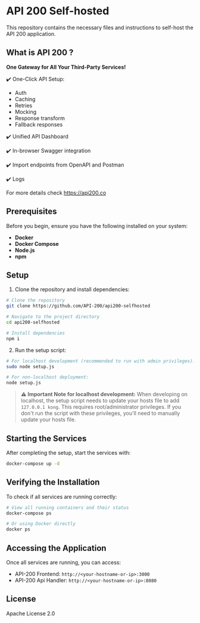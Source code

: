 # API 200 Self-hosted

This repository contains the necessary files and instructions to self-host the API 200 application.

##  What is API 200 ?

**One Gateway for All Your Third-Party Services!**

✔️ One-Click API Setup:
- Auth
- Caching
- Retries
- Mocking
- Response transform
- Fallback responses

✔️ Unified API Dashboard

✔️ In-browser Swagger integration

✔️ Import endpoints from OpenAPI and Postman

✔️ Logs
  
For more details check https://api200.co

## Prerequisites

Before you begin, ensure you have the following installed on your system:

- **Docker**
- **Docker Compose**
- **Node.js**
- **npm**

## Setup

1. Clone the repository and install dependencies:

```bash
# Clone the repository
git clone https://github.com/API-200/api200-selfhosted

# Navigate to the project directory
cd api200-selfhosted

# Install dependencies
npm i
```

2. Run the setup script:

```bash
# For localhost development (recommended to run with admin privileges):
sudo node setup.js

# For non-localhost deployment:
node setup.js
```

> **⚠️ Important Note for localhost development:**
> When developing on localhost, the setup script needs to update your hosts file to add `127.0.0.1 kong`.
> This requires root/administrator privileges. If you don't run the script with these privileges, you'll need to manually update your hosts file.

## Starting the Services

After completing the setup, start the services with:

```bash
docker-compose up -d
```

## Verifying the Installation

To check if all services are running correctly:

```bash
# View all running containers and their status
docker-compose ps

# Or using Docker directly
docker ps
```

## Accessing the Application

Once all services are running, you can access:

- API-200 Frontend: `http://<your-hostname-or-ip>:3000`
- API-200 Api Handler: `http://<your-hostname-or-ip>:8080`

## License

Apache License 2.0
